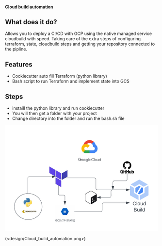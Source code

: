 
#### Cloud build automation

## What does it do?

Allows you to deploy a CI/CD with GCP using the native managed service cloudbuild
with speed. Taking care of the extra steps of configuring terraform, state, cloudbuild steps
and getting your repository connected to the pipline.

## Features

- Cookiecutter auto fill Terraform (python library)
- Bash script to run Terraform and implement state into GCS


## Steps

- instaill the python library and run cookiecutter
- You will then get a folder with your project
- Change directory into the folder and run the bash.sh file


![Image Alt Text](/design/Cloud_build_automation.png)

(<design/Cloud_build_automation.png>)